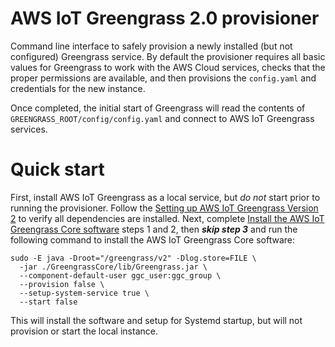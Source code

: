 # AWS IoT Greengrass 2.0 provisioner

Command line interface to safely provision a newly installed (but not configured) Greengrass service. By default the provisioner requires all basic values for Greengrass to work with the AWS Cloud services, checks that the proper permissions are available, and then provisions the `config.yaml` and credentials for the new instance.

Once completed, the initial start of Greengrass will read the contents of `GREENGRASS_ROOT/config/config.yaml` and connect to AWS IoT Greengrass services.

# Quick start

First, install AWS IoT Greengrass as a local service, but _do not_ start prior to running the provisioner. Follow the [Setting up AWS IoT Greengrass Version 2](https://docs.aws.amazon.com/greengrass/v2/developerguide/setting-up.html) to verify all dependencies are installed. Next, complete  [Install the AWS IoT Greengrass Core software](https://docs.aws.amazon.com/greengrass/v2/developerguide/install-greengrass-core-v2.html) steps 1 and 2, then _**skip step 3**_ and run the following command to install the AWS IoT Greengrass Core software:

```shell
sudo -E java -Droot="/greengrass/v2" -Dlog.store=FILE \
  -jar ./GreengrassCore/lib/Greengrass.jar \
  --component-default-user ggc_user:ggc_group \
  --provision false \
  --setup-system-service true \
  --start false
```

This will install the software and setup for Systemd startup, but will not provision or start the local instance. 



